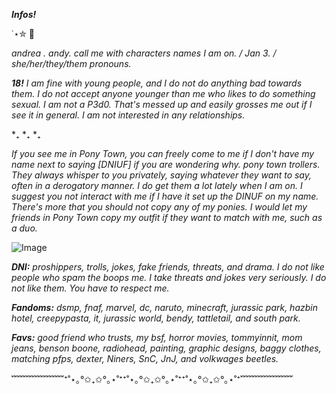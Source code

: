 **_Infos!_**

 ˙⋆✮  🐗 

_andrea .   andy.   call me with characters names I am on.   /   Jan 3.   /   she/her/they/them pronouns._

**_18!_**       _I am fine with young people, and I do not do anything bad towards them. I do not accept anyone younger than me who likes to do something sexual. I am not a P3d0. That's messed up and easily grosses me out if I see it in general. I am not interested in any relationships._

*₊
*₊
*₊

_If you see me in Pony Town, you can freely come to me if I don't have my name next to saying [DNIUF] if you are wondering why. pony town trollers. They always whisper to you privately, saying whatever they want to say, often in a derogatory manner. I do get them a lot lately when I am on. I suggest you not interact with me if I have it set up the DINUF on my name. There's more that you should not copy any of my ponies. I would let my friends in Pony Town copy my outfit if they want to match with me, such as a duo._ 

![Image](https://github.com/user-attachments/assets/ac8f9494-5da2-4c4d-b41f-aa0312170882)

**_DNI:_** _proshippers, trolls, jokes, fake friends, threats, and drama. I do not like people who spam the boops me. I take threats and jokes very seriously. I do not like them. You have to respect me._

**_Fandoms:_** _dsmp, fnaf, marvel, dc, naruto, minecraft, jurassic park, hazbin hotel, creepypasta, it, jurassic world, bendy, tattletail, and south park._

**_Favs:_** _good friend who trusts, my bsf, horror movies, tommyinnit, mom jeans, benson boone, radiohead, painting, graphic designs, baggy clothes, matching pfps, dexter, Niners, SnC, JnJ, and volkwages beetles._

  ﹌﹌﹌﹌﹌﹌⁺˚⋆｡°✩₊✩°｡⋆˚⁺⁺˚⋆｡°✩₊✩°｡⋆˚⁺⁺˚⋆｡°✩₊✩°｡⋆˚⁺﹌﹌﹌﹌﹌﹌
